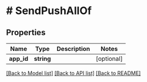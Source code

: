 # # SendPushAllOf

## Properties

Name | Type | Description | Notes
------------ | ------------- | ------------- | -------------
**app_id** | **string** |  | [optional]

[[Back to Model list]](../../README.md#models) [[Back to API list]](../../README.md#endpoints) [[Back to README]](../../README.md)
